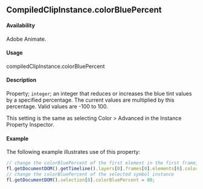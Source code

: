 ## CompiledClipInstance.colorBluePercent

#### Availability

Adobe Animate.

#### Usage

compiledClipInstance.colorBluePercent

#### Description

Property; `integer`; an integer that reduces or increases the blue tint values by a specified percentage. The current values are multiplied by this percentage. Valid values are -100 to 100.

This setting is the same as selecting Color > Advanced in the Instance Property Inspector.

#### Example

The following example illustrates use of this property:

```javascript
// change the colorBluePercent of the first element in the first frame, top layer
fl.getDocumentDOM().getTimeline().layers[0].frames[0].elements[0].colorBluePercent = 100;
// change the colorBluePercent of the selected symbol instance
fl.getDocumentDOM().selection[0].colorBluePercent = 80;
```
